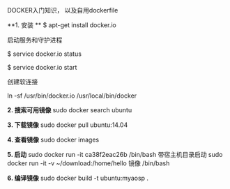 DOCKER入门知识， 以及自用dockerfile 

**1. 安装 **
$ apt-get install docker.io

启动服务和守护进程

$ service docker.io status

$ service docker.io start

创建软连接

ln -sf /usr/bin/docker.io /usr/local/bin/docker


**2. 搜索可用镜像**
sudo docker search ubuntu


**3. 下载镜像**
sudo docker pull ubuntu:14.04

**4. 查看镜像**
sudo docker images

**5. 启动**
sudo docker run -it ca38f2eac26b /bin/bash
带宿主机目录启动
sudo docker run -it -v ~/download:/home/hello 镜像 /bin/bash

**6. 编译镜像**
sudo docker build -t ubuntu:myaosp . 
